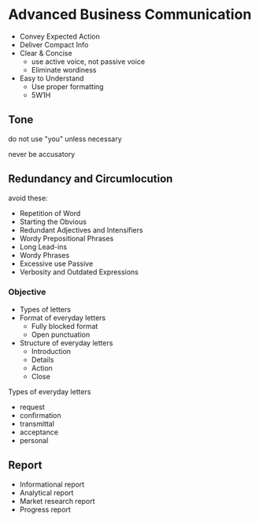 # Advanced Business Communication

- Convey Expected Action
- Deliver Compact Info
- Clear & Concise
  - use active voice, not passive voice
  - Eliminate wordiness
- Easy to Understand
  - Use proper formatting
  - 5W1H

## Tone

do not use "you" unless necessary

never be accusatory

## Redundancy and Circumlocution

avoid these:

- Repetition of Word
- Starting the Obvious
- Redundant Adjectives and Intensifiers
- Wordy Prepositional Phrases
- Long Lead-ins
- Wordy Phrases
- Excessive use Passive
- Verbosity and Outdated Expressions



### Objective

- Types of letters
- Format of everyday letters
  - Fully blocked format
  - Open punctuation
- Structure of everyday letters
  - Introduction
  - Details
  - Action
  - Close



Types of everyday letters

- request
- confirmation
- transmittal
- acceptance
- personal

## Report

- Informational report
- Analytical report
- Market research report
- Progress report
